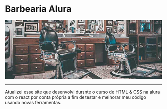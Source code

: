 # Barbearia Alura

![Cadeira de uma barbearia](./src/components/Banner/banner.jpg)

---

Atualizei esse site que desenvolvi durante o curso de HTML & CSS na alura com o react por conta própria a fim de testar e melhorar meu código usando novas ferramentas.
